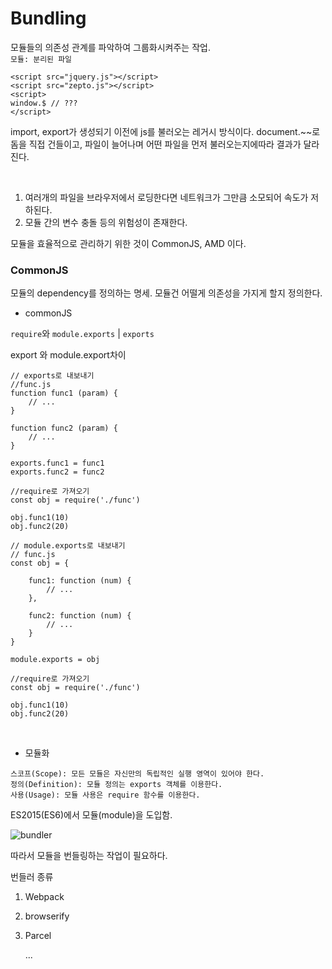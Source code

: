 # Bundling

모듈들의 의존성 관계를 파악하여 그룹화시켜주는 작업.
<br />
`모듈: 분리된 파일`

```
<script src="jquery.js"></script>
<script src="zepto.js"></script>
<script>
window.$ // ???
</script>
```

import, export가 생성되기 이전에 js를 불러오는 레거시 방식이다.
document.~~로 돔을 직접 건들이고, 파일이 늘어나며 어떤 파일을 먼저 불러오는지에따라 결과가 달라진다.

<br />

1. 여러개의 파일을 브라우저에서 로딩한다면 네트워크가 그만큼 소모되어 속도가 저하된다.
   <br />
2. 모듈 간의 변수 충돌 등의 위험성이 존재한다.
   <br />

모듈을 효율적으로 관리하기 위한 것이 CommonJS, AMD 이다.

### CommonJS

모듈의 dependency를 정의하는 명세.
모듈건 어떨게 의존성을 가지게 할지 정의한다.

- commonJS

`require`와 `module.exports` | `exports`

export 와 module.export차이

```
// exports로 내보내기
//func.js
function func1 (param) {
	// ...
}

function func2 (param) {
	// ...
}

exports.func1 = func1
exports.func2 = func2
```

```
//require로 가져오기
const obj = require('./func')

obj.func1(10)
obj.func2(20)
```

```
// module.exports로 내보내기
// func.js
const obj = {

    func1: function (num) {
    	// ...
    },

    func2: function (num) {
    	// ...
    }
}

module.exports = obj
```

```
//require로 가져오기
const obj = require('./func')

obj.func1(10)
obj.func2(20)
```

<br />

- 모듈화

```
스코프(Scope): 모든 모듈은 자신만의 독립적인 실행 영역이 있어야 한다.
정의(Definition): 모듈 정의는 exports 객체를 이용한다.
사용(Usage): 모듈 사용은 require 함수를 이용한다.
```

ES2015(ES6)에서 모듈(module)을 도입함.

![bundler](https://blog.kakaocdn.net/dn/cNBE4q/btq4K9syJFE/KboaLr30F7STXxdVqsLUI0/img.png)

따라서 모듈을 번들링하는 작업이 필요하다.

번들러 종류

1. Webpack
2. browserify
3. Parcel

   ...
